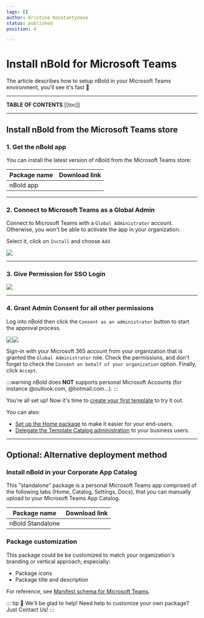 ```yaml
---
tags: []
author: Kristina Konstantynova
status: published
position: 4

---
```

# Install nBold for Microsoft Teams

The article describes how to setup nBold in your Microsoft Teams environment, you'll see it's fast 🚀

***

**TABLE OF CONTENTS**
\[\[toc\]\]

***

## Install nBold from the Microsoft Teams store

### 1. Get the nBold app

You can install the latest version of nBold from the Microsoft Teams store:

| Package name | Download link |
| --- | --- |
| nBold app  |  |

***

### 2. Connect to Microsoft Teams as a Global Admin

Connect to Microsoft Teams with a `Global Administrator` account. Otherwise, you won't be able to activate the app in your organization.

Select it, click on `Install` and choose `Add`

![](/media/screenshot-2022-02-13-at-11-44-50.png)

***

### 3. Give Permission for SSO Login

![](/media/screenshot-2022-02-13-at-11-48-38.png)

***

### 4. Grant Admin Consent for all other permissions

Log into nBold then click the `Consent as an administrator` button to start the approval process.

![](/media/permission-1.png)![](/uploads/permission-2.png)

Sign-in with your Microsoft 365 account from your organization that is granted the `Global Administrator` role. Check the permissions, and don't forget to check the `Consent on behalf of your organization` option. Finally, click `Accept`.

:::warning
nBold does **NOT** supports personal Microsoft Accounts (for instance @outlook.com, @hotmail.com...).
:::

You're all set up! Now it's time to [create your first template](https://docs.nbold.co/collaboration-templates/create-a-new-collaboration-template.html) to try it out.

You can also:

* [Set up the Home package](https://docs.nbold.co/quickstart/setup-the-home-package.html) to make it easier for your end-users.
* [Delegate the Template Catalog administration](https://docs.nbold.co/quickstart/delegate-template-catalog-administration.html) to your business users.

***

## Optional: Alternative deployment method

### Install nBold in your Corporate App Catalog

This "standalone" package is a personal Microsoft Teams app comprised of the following tabs (Home, Catalog, Settings, Docs), that you can manually upload to your Microsoft Teams App Catalog.

| Package name | Download link |
| --- | --- |
| nBold Standalone |  |

### Package customization

This package could be be customized to match your organization's branding or vertical approach, especially:

* Package icons
* Package title and description

For reference, see [Manifest schema for Microsoft Teams](https://docs.microsoft.com/en-us/microsoftteams/platform/resources/schema/manifest-schema).

::: tip 👋 We'll be glad to help!
Need help to customize your own package? Just <a onclick="Intercom('showNewMessage');">Contact Us!</a>
:::